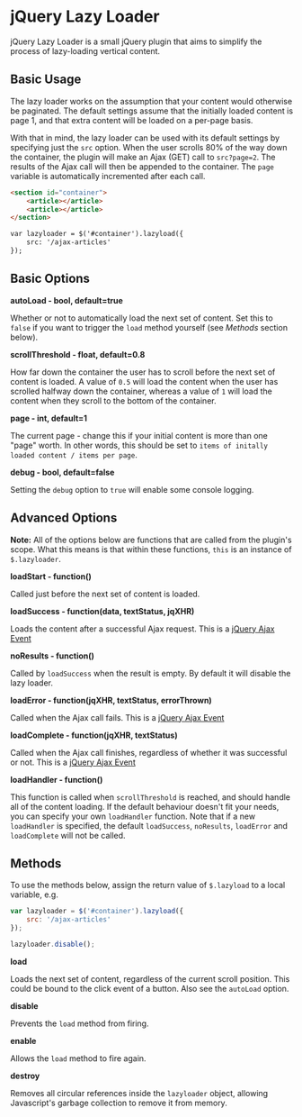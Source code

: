jQuery Lazy Loader
===============

jQuery Lazy Loader is a small jQuery plugin that aims to simplify the process of lazy-loading vertical content.

## Basic Usage

The lazy loader works on the assumption that your content would otherwise be paginated. The default settings assume that the initially loaded content is page 1, and that extra content will be loaded on a per-page basis.

With that in mind, the lazy loader can be used with its default settings by specifying just the `src` option. When the user scrolls 80% of the way down the container, the plugin will make an Ajax (GET) call to `src?page=2`. The results of the Ajax call will then be appended to the container. The `page` variable is automatically incremented after each call.

```html
<section id="container">
    <article></article>
    <article></article>
</section>

var lazyloader = $('#container').lazyload({
    src: '/ajax-articles'
});
```

## Basic Options

**autoLoad - bool, default=true**

Whether or not to automatically load the next set of content. Set this to `false` if you want to trigger the `load` method yourself (see *Methods* section below).

**scrollThreshold - float, default=0.8**

How far down the container the user has to scroll before the next set of content is loaded. A value of `0.5` will load the content when the user has scrolled halfway down the container, whereas a value of `1` will load the content when they scroll to the bottom of the container.

**page - int, default=1**

The current page - change this if your initial content is more than one "page" worth. In other words, this should be set to `items of initally loaded content / items per page`.

**debug - bool, default=false**

Setting the `debug` option to `true` will enable some console logging.

## Advanced Options

**Note:** All of the options below are functions that are called from the plugin's scope. What this means is that within these functions, `this` is an instance of `$.lazyloader`.

**loadStart - function()**

Called just before the next set of content is loaded.

**loadSuccess - function(data, textStatus, jqXHR)**

Loads the content after a successful Ajax request. This is a [jQuery Ajax Event](http://docs.jquery.com/Ajax_Events)

**noResults - function()**

Called by `loadSuccess` when the result is empty. By default it will disable the lazy loader.

**loadError - function(jqXHR, textStatus, errorThrown)**

Called when the Ajax call fails. This is a [jQuery Ajax Event](http://docs.jquery.com/Ajax_Events)

**loadComplete - function(jqXHR, textStatus)**

Called when the Ajax call finishes, regardless of whether it was successful or not. This is a [jQuery Ajax Event](http://docs.jquery.com/Ajax_Events)

**loadHandler - function()**

This function is called when `scrollThreshold` is reached, and should handle all of the content loading. If the default behaviour doesn't fit your needs, you can specify your own `loadHandler` function. Note that if a new `loadHandler` is specified, the default `loadSuccess`, `noResults`, `loadError` and `loadComplete` will not be called.

## Methods

To use the methods below, assign the return value of `$.lazyload` to a local variable, e.g.

```javascript
var lazyloader = $('#container').lazyload({
    src: '/ajax-articles'
});

lazyloader.disable();
```

**load**

Loads the next set of content, regardless of the current scroll position. This could be bound to the click event of a button. Also see the `autoLoad` option.

**disable**

Prevents the `load` method from firing.

**enable**

Allows the `load` method to fire again.

**destroy**

Removes all circular references inside the `lazyloader` object, allowing Javascript's garbage collection to remove it from memory.